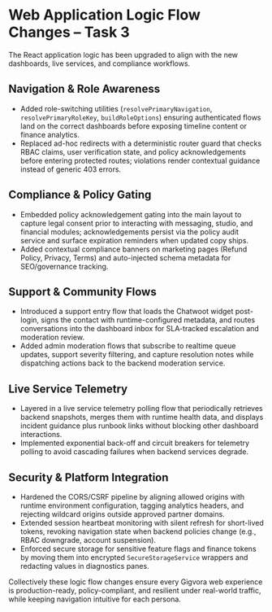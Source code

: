 # Web Application Logic Flow Changes – Task 3

The React application logic has been upgraded to align with the new dashboards, live services, and compliance workflows.

## Navigation & Role Awareness
- Added role-switching utilities (`resolvePrimaryNavigation`, `resolvePrimaryRoleKey`, `buildRoleOptions`) ensuring authenticated flows land on the correct dashboards before exposing timeline content or finance analytics.
- Replaced ad-hoc redirects with a deterministic router guard that checks RBAC claims, user verification state, and policy acknowledgements before entering protected routes; violations render contextual guidance instead of generic 403 errors.

## Compliance & Policy Gating
- Embedded policy acknowledgement gating into the main layout to capture legal consent prior to interacting with messaging, studio, and financial modules; acknowledgements persist via the policy audit service and surface expiration reminders when updated copy ships.
- Added contextual compliance banners on marketing pages (Refund Policy, Privacy, Terms) and auto-injected schema metadata for SEO/governance tracking.

## Support & Community Flows
- Introduced a support entry flow that loads the Chatwoot widget post-login, signs the contact with runtime-configured metadata, and routes conversations into the dashboard inbox for SLA-tracked escalation and moderation review.
- Added admin moderation flows that subscribe to realtime queue updates, support severity filtering, and capture resolution notes while dispatching actions back to the backend moderation service.

## Live Service Telemetry
- Layered in a live service telemetry polling flow that periodically retrieves backend snapshots, merges them with runtime health data, and displays incident guidance plus runbook links without blocking other dashboard interactions.
- Implemented exponential back-off and circuit breakers for telemetry polling to avoid cascading failures when backend services degrade.

## Security & Platform Integration
- Hardened the CORS/CSRF pipeline by aligning allowed origins with runtime environment configuration, tagging analytics headers, and rejecting wildcard origins outside approved partner domains.
- Extended session heartbeat monitoring with silent refresh for short-lived tokens, revoking navigation state when backend policies change (e.g., RBAC downgrade, account suspension).
- Enforced secure storage for sensitive feature flags and finance tokens by moving them into encrypted `SecureStorageService` wrappers and redacting values in diagnostics panes.

Collectively these logic flow changes ensure every Gigvora web experience is production-ready, policy-compliant, and resilient under real-world traffic, while keeping navigation intuitive for each persona.
